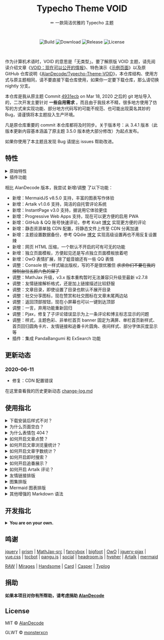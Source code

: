 <h1 align="center">Typecho Theme VOID</h1>

<div align="center">

✏ 一款简洁优雅的 Typecho 主题

</div></br>

<div align="center">

![Build](https://img.shields.io/github/workflow/status/monsterxcn/Typecho-Theme-VOID/Build?style=flat-square)  ![Download](https://img.shields.io/github/downloads/monsterxcn/Typecho-Theme-VOID/total?style=flat-square)  ![Release](https://img.shields.io/github/v/release/monsterxcn/Typecho-Theme-VOID?style=flat-square)  ![License](https://img.shields.io/github/license/monsterxcn/Typecho-Theme-VOID?label=GLWTPL&style=flat-square)

</div></br>


作为计算机术语时，VOID 的意思是「无类型」。要了解原版 VOID 主题，请先阅读介绍文章《[VOID：现在可以公开的情报](https://blog.imalan.cn/archives/247/)》、特色演示《[示例页面](https://blog.imalan.cn/archives/194/)》以及原 GitHub 仓库说明《[AlanDecode/Typecho-Theme-VOID](https://github.com/AlanDecode/Typecho-Theme-VOID)》，本仓库结构、使用方式与原主题相同，请不要直接下载仓库使用，如果你一定要下载仓库，那么请切换 nightly 分支。

本仓库是我从原主题 Commit [4931ecb](https://github.com/AlanDecode/Typecho-Theme-VOID/commit/4931ecb4e3ce21761afaf2fc9f2e414311d2b20a) on Mar 18, 2020 之后的 git 地址导入的，二次开发主要针对 **一些自用需求** 。而且由于我技术不精，很多地方使用了仿写的方式来实现功能、部分地方代码写的可能不规范、也可能出现莫名其妙的 Bug，请谨慎将本主题投入生产环境。

凡是原仓库重要的 commit 本仓库都将及时同步。关于版本号：从 3.4.1 版本（此版本更新内容基本涵盖了原主题 3.5.0 版本绝大部分修改）为起点发布。

如果你使用了本主题且发现 Bug 请提出 issues 帮助改进。

## 特性

<details><summary>原始特性</summary><br>

* 响应式设计
* PJAX 无刷新体验
* AJAX 评论
* 前台无跳转登陆（兼容 PJAX）
* 自动夜间模式
* 优秀的可读性
* 衬线、非衬线两种文字风格
* 代码高亮（浅色暗色两种风格，随主题切换）
* Mac 风格代码块（可开启或关闭）
* 代码行号
* 站点样式设置面板（日夜转换、字体、字号）
* MathJax 公式
* 表情解析（文章、评论可用）
* 图片排版（可用作相册）
* 图片懒加载
* 灵活的头图设置
* 文章目录解析
* 完整的结构化数据支持
* 够用的后台设置与丰富的高级设置

</details>

<details><summary>插件功能</summary><br>

* 浏览量统计
* 文章点赞
* 文章字数统计
* 评论投票与自动折叠
* 访客互动展示

</details>

相比 AlanDecode 版本，我尝试 新增/调整 了以下功能：

 - 新增：MermaidJS v8.5.0 支持，丰富的图表写作体验
 - 新增：Artalk v1.0.6 支持，简洁的自托管评论系统
 - 新增：InstantPage v3.0 支持，据说用它体验更佳
 - 新增：Progressive Web Apps 支持，现在可以更方便的启用 PWA
 - 新增：GitHub & QQ 账号快速评论，参考 Krait [博文](https://krait.cn/major/1888.html) 实现更方便的评论
 - 新增：静态资源单独 CDN 配置，将静态文件上传至 CDN 分离加速
 - 新增：主题设置数据备份，参考 QQdie [博文](https://qqdie.com/archives/typecho-templates-backup-and-restore.html) 实现高级设置再也不用反复设置辣
 - 新增：网页 HTML 压缩，一个默认不开启的可有可无的功能
 - 新增：独立页面模板，方便起见还是写点独立页面模板放着吧
 - 新增：OwO 表情扩展，除了蛆音娘还有一些 QQ 表情
 - 调整：Console 统一样式输出版权，写的不是很优雅但 ~~求求你们不要在我的控制台拉五颜六色的屎了~~
 - 调整：MathJax 升级，v3.x 版本重构暂时无法兼容只升级至最新 v2.7.8
 - 调整：友情链接解析格式，还是加上链接描述比较舒服
 - 调整：文章目录，即使设置了目录也默认不展开目录
 - 调整：社交分享图标，现在赞赏和社交图标在文章末尾两边站
 - 调整：返回顶部按钮，现在小屏幕也可以一键到达顶部
 - 调整：一言，弃用功能重新回归
 - 调整：Pjax，修复了子评论错误显示为上一条评论和博主标志显示的问题
 - 调整：样式，主题色彩、非单栏首页 banner 固定为满屏、单栏首页新样式、首页回归圆角卡片、友情链接和追番卡片圆角、夜间样式、部分字体灰度显示等
 - 插件：集成 PandaBangumi 和 ExSearch 功能

## 更新动态

### 2020-06-11

* 修复：CDN 配置错误

在这里查看我的历史更新动态 [change-log.md](https://github.com/monsterxcn/Typecho-Theme-VOID/blob/master/change-log.md)

## 使用指北

<details><summary>下载安装后样式不对？</summary><br>

仓库中的是未压缩的源代码，包含大量实际使用中不需要的文件，并且可能无法直接使用。请一定通过这两个链接下载主题：[发布版](https://github.com/monsterxcn/Typecho-Theme-VOID/releases) | [开发版](https://github.com/monsterxcn/Typecho-Theme-VOID/archive/nightly.zip)。注意其中发布版是下载 VOID-x.x.x.zip 这个压缩包，而不是 Source code，发布版压缩包中包含了当前最新的主题文件和插件文件。

如果不是上面的问题，请检查你的 CDN 地址配置结尾是否含 `/` 如果含有请删去。

如果不介意 Bug 可以直接从命令行安装主题：

```bash
cd /path/to/wwwroot/usr/themes
git clone https://github.com/monsterxcn/Typecho-Theme-VOID.git -b nightly ./VOID
# 如使用国内服务器拉取代码太慢可使用码云仓库极速克隆
# git clone https://gitee.com/monsterxcn/Typecho-Theme-VOID.git -b nightly ./VOID
chmod -R 777 VOID/*

# 后续小版本更新主题可以直接运行：
cd /path/to/wwwroot/usr/themes/VOID
# 拉取失败可尝试撤销所有本地修改
# git reset --hard HEAD
git pull origin nightly
```

</details>

<details><summary>为什么页面空白？</summary><br>

* 首先检查是否有插件重复引入了 JQuery，若有，在插件设置页面关闭。
* 另外，推荐使用 PHP 7.0 及以上版本搭配 MySQL 数据库。PHP 5.6 或者更低版本以及其它数据库可能出现未知问题（并且我不会去修复）。

</details>

<details><summary>为什么表情包 404？</summary><br>

上一个版本的 OwO 表情全部存储于 GitHub 仓库使用 JsDelivr 加速，但是由于仓库同时存储其他文件体积过大 JsDelivr CDN 失效，所以此版本以后的 OwO 依旧存储于主题文件夹 assets/libs/owo/biaoqing 文件夹下。请检查以下文件中表情路径是否正确：

 - assets\libs\owo\owo.json `表情包名.container.icon`
 - libs\Contents.php `L227` `L237` `L247` `L257`

使用本地文件时，应该使用以下示例

```
# assets\libs\owo\owo.json
{
    "泡泡": {
        "type": "image",
        "container": [
            {
                "icon": "<img class=\"biaoqing\" data-src=\"/usr/themes/VOID/assets/libs/owo/biaoqing/paopao/E591B5E591B5_2x.png\">",
                "data": "::(呵呵)",
                "text": "呵呵"
            }
        ]
    }
}

# libs\Contents.php
    /**
     * 阿鲁表情回调函数
     * 
     * @return string
     */
    private static function parseAruBiaoqingCallback($match)
    {
        return '<img class="biaoqing" src="/usr/themes/VOID/assets/libs/owo/biaoqing/aru/'. str_replace('%', '', urlencode($match[1])) . '_2x.png">';
    }
```

默认的静态资源 CDN 设置对 OwO 表情无法生效，需要 **自行修改** 这两个文件进行。如果你不明白怎么修改请忽略。另外主题 biaoqing 文件夹中还包含很多主题未启用的表情包，喜欢折腾可以自行搭配自己喜欢的表情包组。

</details>

<details><summary>如何开启文章点赞？</summary><br>

点赞功能依赖配套插件，请上传插件并启用。前往 https://github.com/monsterxcn/Typecho-Plugin-VOID 获取插件。

</details>

<details><summary>如何开启文章浏览量统计？</summary><br>

浏览量统计功能依赖配套插件，请上传插件并启用。前往 https://github.com/monsterxcn/Typecho-Plugin-VOID 获取插件。

</details>

<details><summary>如何开启文章字数统计？</summary><br>

字数统计功能依赖配套插件，请上传插件并启用。前往 https://github.com/monsterxcn/Typecho-Plugin-VOID 获取插件。

</details>

<details><summary>如何开启即时搜索？</summary><br>

即时搜索功能依赖配套插件，请上传插件并启用。注意第一次保存插件设置后按照提示重建索引。前往 https://github.com/monsterxcn/Typecho-Plugin-VOID 获取插件。

</details>

<details><summary>如何开启追番展示？</summary><br>

追番展示功能依赖配套插件，请上传插件并启用。注意按照插件提示填写 [Bangumi](https://bgm.tv) 用户 ID 并选择解析方式。前往 https://github.com/monsterxcn/Typecho-Plugin-VOID 获取插件。

</details>

<details><summary>如何开启 Artalk 评论？</summary><br>

Artalk 是一款简洁有趣的可拓展自托管评论系统，需要配合 Artalk 的后端程序（如 [Artalk-API-PHP](https://github.com/qwqcode/Artalk-API-PHP) ）使用，请在开启评论前搭建好自己的后端程序。

新建文章或页面，在自定义字段中填入 `artalk` 和你的 Artalk 后端 `/public` 文件夹可访问地址即可开启 Artalk 评论，快来尝试这款有趣的评论系统吧。

</details>

<details><summary>友情链接排版</summary><br>

新建独立页面，然后如此书写：

```
[links]
[(熊猫小 A )+(熊猫小 A 的博客)](https://www.imalan.cn)+(https://secure.gravatar.com/avatar/1741a6eef5c824899e347e4afcbaa75d?s=200&r=G&d=)
[(名称)+(描述)](链接)+(图标)
[/links]
```

文章中、独立页面中都可以通过该语法插入类似的展示块。在某些 Typecho 版本中 HTML 会被转义后输出，请使用 `!!!` 包裹以上代码，例如：

```
!!!
[links]
···
[/links]
!!!
```

`!!!` 需要单独占一行。

</details>

<details><summary>图集排版</summary><br>

在文章中，使用 `[photos][/photos]` 包起来的图片可显示在同一行。例如：

```
[photos]
![](https://cdn.imalan.cn/img/post/2018-10-26/IMG_0073.jpeg)
![](https://cdn.imalan.cn/img/post/2018-10-26/IMG_0053.jpeg)
[/photos]

[photos]
![](https://cdn.imalan.cn/img/post/2018-10-26/IMG_0039.jpeg)
![](https://cdn.imalan.cn/img/post/2018-10-26/IMG_0051.jpeg)
![](https://cdn.imalan.cn/img/post/2018-10-26/IMG_0005.jpeg)
[/photos]
```

在某些 Typecho 版本中 HTML 会被转义后输出，请使用 `!!!` 包裹以上代码，例如：

```
!!!
[photos]
···
[/photos]
!!!
```

`!!!` 需要单独占一行。

</details>

<details><summary>Mermaid 图表排版</summary><br>

主题设置中启用 MermaidJS 后在文章中，使用 `[mermaid][/mermaid]` 包起来的代码可显示为相应图表。例如：

```
[mermaid]
graph TD;
    A-->B;
    A-->C;
    B-->D;
    C-->D;
[/mermaid]

[mermaid]
gantt
dateFormat  YYYY-MM-DD
title Adding GANTT diagram to mermaid
excludes weekdays 2014-01-10

section A section
Completed task            :done,    des1, 2014-01-06,2014-01-08
Active task               :active,  des2, 2014-01-09, 3d
Future task               :         des3, after des2, 5d
Future task2               :         des4, after des3, 5d
[/mermaid]
```

在某些 Typecho 版本中 HTML 会被转义后输出，请使用 `!!!` 包裹以上代码，例如：

```
!!!
[mermaid]
···
[/mermaid]
!!!
```

`!!!` 需要单独占一行。

MermaidJS 按照页面从上向下的顺序依次渲染图表，请务必保证前面的 Mermaid 图表语法格式正确，否则后面的图表无法显示。此外，使用实验性 Mermaid 图表（比如 Git 图）可能导致渲染异常，这不是主题的问题，请检查你的图表语法和 MermaidJS 版本是否兼容。本主题使用的 MermaidJS 为 8.5.0 版本，包含了 Class diagram，Git graph，Entity Relationship Diagram 等图表的实验性兼容。更多关于 MermaidJS 的问题请先参考 [官方文档](https://mermaid-js.github.io/mermaid/#/README) 检查，然后欢迎提出 issue 帮助主题更好的兼容 MermaidJS。

</details>

<details><summary>其他增强的 Markdown 语法</summary><br>

* 注音语法：`{{文本:zhu yin}}`，会渲染为：<ruby>文本<rp> (</rp><rt>zhu yin</rt><rp>)</rp></ruby>
* notice 提示块：`[notice]提示内容[/notice]`

</details>

## 开发指北

<details><summary><b>You are on your own.</b></summary><br>

> This Is A Fork From [AlanDecode/Typecho-Theme-VOID](https://github.com/AlanDecode/Typecho-Theme-VOID) But Show My Contributions.

指引：安装 NodeJS 环境 > clone repo > 安装依赖 > 打包依赖的 JavaScript & CSS > 你构建的主题。以下是我的一些未必有用的提示：

 - 关于安装 node-sass 出错请参考《 [安装 node-sass 的正确姿势 - Issue #28 - lmk123/blog](https://github.com/lmk123/blog/issues/28) 》
 - 如果需要你可以尝试将 nodejs 升级至 latest 版本
 - 如果需要你可以尝试在主题仓库根目录下执行 `rm -rf node-modules package-lock.json` 后再安装依赖
 - 如果你对自己的更改很满意或者有很妙的修改想法，**欢迎提出 Pull Request 或 Issues**

```bash
git clone https://github.com/monsterxcn/Typecho-Theme-VOID ./VOID && cd ./VOID

# 安装依赖
npm install -g gulp
npm install

# 打包依赖的 JS 和 CSS
gulp dev

# 构建主题，生成的主题位于 ./build 目录下
gulp build

# 主题的样式是用 SCSS 写的
# 使用喜欢的方式编译 SCSS，或者使用这个
gulp sass

# 监听 SCSS 更改然后实时编译。
# 尽请添加自己想要的功能，满意后就提交代码。然后：
gulp build
```

</details>

## 鸣谢

[jquery](https://github.com/jquery/jquery) | [prism](https://github.com/PrismJS/prism/) | [MathJax-src](https://github.com/mathjax/MathJax-src) | [fancybox](https://github.com/fancyapps/fancybox) | [bigfoot](http://github.com/pxldot/bigfoot) | [OwO](https://github.com/DIYgod/OwO) | [jquery-pjax](https://github.com/defunkt/jquery-pjax) | [yue.css](https://github.com/lepture/yue.css) | [tocbot](https://github.com/tscanlin/tocbot) | [pangu.js](https://github.com/vinta/pangu.js) | [social](https://github.com/lepture/social) | [headroom.js](https://github.com/WickyNilliams/headroom.js) | [hypher](https://github.com/bramstein/hypher) | [Artalk](https://github.com/qwqcode/Artalk) | [mermaid](https://github.com/mermaid-js/mermaid)

[RAW](https://github.com/AlanDecode/Typecho-Theme-RAW) | [Mirages](https://get233.com/archives/mirages-intro.html) | [Handsome](https://www.ihewro.com/archives/489/) | [Card](https://blog.shuiba.co/bitcron-theme-card) | [Casper](https://github.com/TryGhost/Casper) | [Typlog](https://typlog.com/)

## 捐助

**如果本项目对你有所帮助，请考虑捐助 [AlanDecode](https://https://github.com/AlanDecode/Typecho-Theme-VOID)**

## License

MIT © [AlanDecode](https://github.com/AlanDecode)

GLWT © [monsterxcn](https://github.com/monsterxcn)
